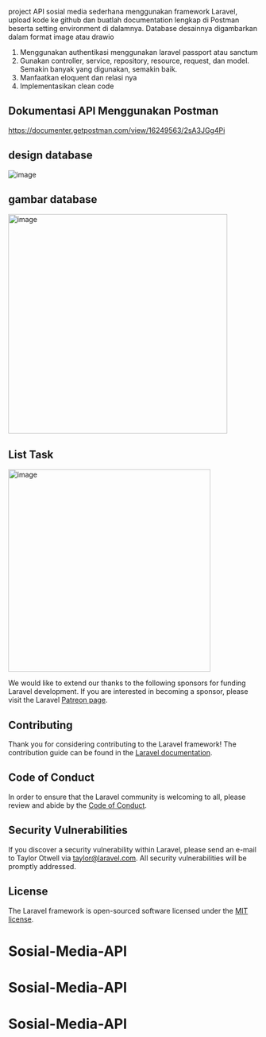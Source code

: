 project API sosial media sederhana menggunakan framework Laravel, upload kode ke github dan buatlah documentation lengkap di Postman beserta setting environment di dalamnya. Database desainnya digambarkan dalam format image atau drawio

1.	Menggunakan authentikasi menggunakan laravel passport atau sanctum
2.	Gunakan controller, service, repository, resource, request, dan model. Semakin banyak yang digunakan, semakin baik.
3.	Manfaatkan eloquent dan relasi nya
4.	Implementasikan clean code

## Dokumentasi API Menggunakan Postman
https://documenter.getpostman.com/view/16249563/2sA3JGg4Pi
## design database
![image](https://github.com/ksmora/Sosial-Media-API/assets/87814220/2bc96896-514b-4d97-8efe-5da95b83f9b3)


## gambar database
<img width="441" alt="image" src="https://github.com/ksmora/Sosial-Media-API/assets/87814220/373385b9-fe44-4bd5-8cf9-1d193aafc3de">


## List Task 

<img width="407" alt="image" src="https://github.com/ksmora/Sosial-Media-API/assets/87814220/cef747a5-14f1-482e-815a-c8416fb7b475">



We would like to extend our thanks to the following sponsors for funding Laravel development. If you are interested in becoming a sponsor, please visit the Laravel [Patreon page](https://patreon.com/taylorotwell).



## Contributing

Thank you for considering contributing to the Laravel framework! The contribution guide can be found in the [Laravel documentation](https://laravel.com/docs/contributions).

## Code of Conduct

In order to ensure that the Laravel community is welcoming to all, please review and abide by the [Code of Conduct](https://laravel.com/docs/contributions#code-of-conduct).

## Security Vulnerabilities

If you discover a security vulnerability within Laravel, please send an e-mail to Taylor Otwell via [taylor@laravel.com](mailto:taylor@laravel.com). All security vulnerabilities will be promptly addressed.

## License

The Laravel framework is open-sourced software licensed under the [MIT license](https://opensource.org/licenses/MIT).
# Sosial-Media-API
# Sosial-Media-API
# Sosial-Media-API
